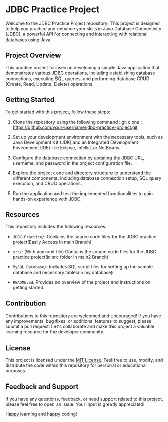 # JDBC Practice Project

Welcome to the JDBC Practice Project repository! This project is designed to help you practice and enhance your skills in Java Database Connectivity (JDBC), a powerful API for connecting and interacting with relational databases using Java.

## Project Overview

This practice project focuses on developing a simple Java application that demonstrates various JDBC operations, including establishing database connections, executing SQL queries, and performing database CRUD (Create, Read, Update, Delete) operations.

## Getting Started

To get started with this project, follow these steps:

1. Clone the repository using the following command :
  git clone : https://github.com/your-username/jdbc-practice-project.git

2. Set up your development environment with the necessary tools, such as Java Development Kit (JDK) and an Integrated Development Environment (IDE) like Eclipse, IntelliJ, or NetBeans.

3. Configure the database connection by updating the JDBC URL, username, and password in the project configuration file.

4. Explore the project code and directory structure to understand the different components, including database connection setup, SQL query execution, and CRUD operations.

5. Run the application and test the implemented functionalities to gain hands-on experience with JDBC.

## Resources

This repository includes the following resources:

- `JDBC-Practice/`: Contains the source code files for the JDBC practice project(Easily Access In main Branch)

-  `src/`: (With pom.xml file) Contains the source code files for the JDBC practice project(in src folder In main2 Branch)
 
- `MySQL Database/`: Includes SQL script files for setting up the sample database and necessary tables(in my database)

- `README.md`: Provides an overview of the project and instructions on getting started.

## Contribution

Contributions to this repository are welcomed and encouraged! If you have any improvements, bug fixes, or additional features to suggest, please submit a pull request. Let's collaborate and make this project a valuable learning resource for the developer community.

## License

This project is licensed under the [MIT License](LICENSE). Feel free to use, modify, and distribute the code within this repository for personal or educational purposes.

## Feedback and Support

If you have any questions, feedback, or need support related to this project, please feel free to open an issue. Your input is greatly appreciated!

Happy learning and happy coding!

